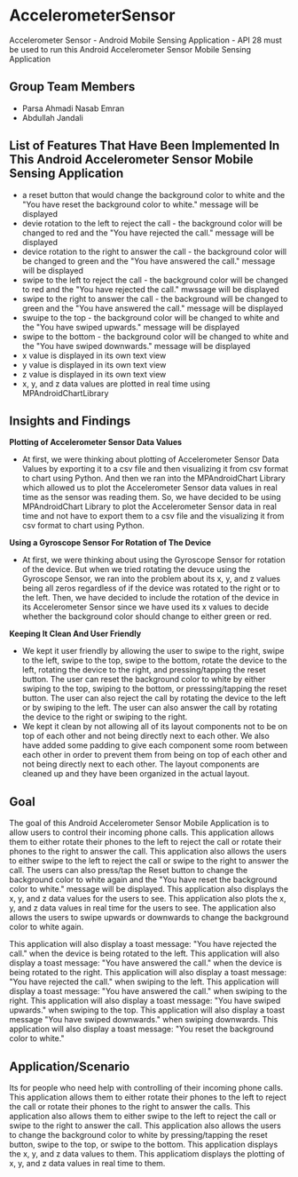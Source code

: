 # AccelerometerSensor
Accelerometer Sensor - Android Mobile Sensing Application - API 28 must be used to run this Android Accelerometer Sensor Mobile Sensing Application

## Group Team Members
- Parsa Ahmadi Nasab Emran
- Abdullah Jandali

## List of Features That Have Been Implemented In This Android Accelerometer Sensor Mobile Sensing Application
- a reset button that would change the background color to white and the "You have reset the background color to white." message will be displayed
- devie rotation to the left to reject the call - the background color will be changed to red and the "You have rejected the call." message will be displayed
- device rotation to the right to answer the call - the background color will be changed to green and the "You have answered the call." message will be displayed
- swipe to the left to reject the call - the background color will be changed to red and the "You have rejected the call." mwssage will be displayed
- swipe to the right to answer the call - the background will be changed to green and the "You have answered the call." message will be displayed
- swuipe to the top - the background color will be changed to white and the "You have swiped upwards." message will be displayed
- swipe to the bottom - the background color will be changed to white and the "You have swiped downwards." message will be displayed
- x value is displayed in its own text view
- y value is displayed in its own text view
- z value is displayed in its own text view
- x, y, and z data values are plotted in real time using MPAndroidChartLibrary

## Insights and Findings

**Plotting of Accelerometer Sensor Data Values**
- At first, we were thinking about plotting of Accelerometer Sensor Data Values by exporting it to a csv file and then visualizing it from csv format to chart using Python. And then we ran into the MPAndroidChart Library which allowed us to plot the Accelerometer Sensor data values in real time as the sensor was reading them. So, we have decided to be using MPAndroidChart Library to plot the Accelerometer Sensor data in real time and not have to export them to a csv file and the visualizing it from csv format to chart using Python.

**Using a Gyroscope Sensor For Rotation of The Device**
- At first, we were thinking about using the Gyroscope Sensor for rotation of the device. But when we tried rotating the devuce using the Gyroscope Sensor, we ran into the problem about its x, y, and z values being all zeros regardless of if the device was rotated to the right or to the left. Then, we have decided to include the rotation of the device in its Accelerometer Sensor since we have used its x values to decide whether the background color should change to either green or red.

**Keeping It Clean And User Friendly**
- We kept it user friendly by allowing the user to swipe to the right, swipe to the left, swipe to the top, swipe to the bottom, rotate the device to the left, rotating the device to the right, and pressing/tapping the reset button. The user can reset the background color to white by either swiping to the top, swiping to the bottom, or presssing/tapping the reset button. The user can also reject the call by rotating the device to the left or by swiping to the left. The user can also answer the call by rotating the device to the right or swiping to the right.
- We kept it clean by not allowing all of its layout components not to be on top of each other and not being directly next to each other. We also have added some padding to give each component some room between each other in order to prevent them from being on top of each other and not being directly next to each other. The layout components are cleaned up and they have been organized in the actual layout. 

## Goal
The goal of this Android Accelerometer Sensor Mobile Application is to allow users to control their incoming phone calls. This application allows them to either rotate their phones to the left to reject the call or rotate their phones to the right to answer the call. This application also allows the users to either swipe to the left to reject the call or swipe to the right to answer the call. The users can also press/tap the Reset button to change the background color to white again and the "You have reset the background color to white." message will be displayed. This application also displays the x, y, and z data values for the users to see. This application also plots the x, y, and z data values in real time for the users to see. The application also allows the users to swipe upwards or downwards to change the background color to white again.

This application will also display a toast message: "You have rejected the call." when the device is being rotated to the left. This application will also display a toast message: "You have answered the call." when the device is being rotated to the right. This application will also display a toast message: "You have rejected the call." when swiping to the left. This application will display a toast message: "You have answered the call." when swiping to the right. This application will also display a toast message: "You have swiped upwards." when swiping to the top. This application will also display a toast message "You have swiped downwards." when swiping downwards. This application will also display a toast message: "You reset the background color to white."

## Application/Scenario
Its for people who need help with controlling of their incoming phone calls. This application allows them to either rotate their phones to the left to reject the call or rotate their phones to the right to answer the calls. This application also allows them to either swipe to the left to reject the call or swipe to the right to answer the call. This application also allows the users to change the background color to white by pressing/tapping the reset button, swipe to the top, or swipe to the bottom. This application displays the x, y, and z data values to them. This applicatiom displays the plotting of x, y, and z data values in real time to them.
